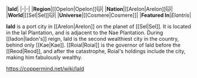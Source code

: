 |**Iald**|
|-|-|
|**Region**|[[Opelon\|Opelon]]🐱︎|
|**Nation**|[[Arelon\|Arelon]]🐱︎|
|**World**|[[Sel\|Sel]]🐱︎|
|**Universe**|[[Cosmere\|Cosmere]]|
|**Featured In**|*Elantris*|

**Iald** is a port city in [[Arelon\|Arelon]] on the planet of [[Sel\|Sel]]. It is located in the Ial Plantation, and is adjacent to the Nae Plantation.
During [[Iadon\|Iadon's]] reign, Iald is the second wealthiest city in the country, behind only [[Kae\|Kae]]. [[Roial\|Roial]] is the governor of Iald before the [[Reod\|Reod]], and after the catastrophe, Roial's holdings include the city, making him fabulously wealthy.



https://coppermind.net/wiki/Iald